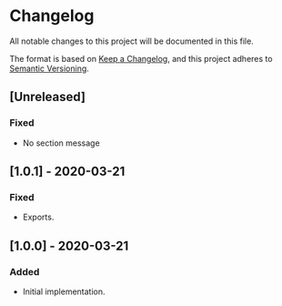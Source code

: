 # Changelog
All notable changes to this project will be documented in this file.

The format is based on [Keep a Changelog](https://keepachangelog.com/en/1.0.0/),
and this project adheres to [Semantic Versioning](https://semver.org/spec/v2.0.0.html).

## [Unreleased]

### Fixed
- No section message

## [1.0.1] - 2020-03-21

### Fixed
- Exports.

## [1.0.0] - 2020-03-21

### Added
- Initial implementation.
